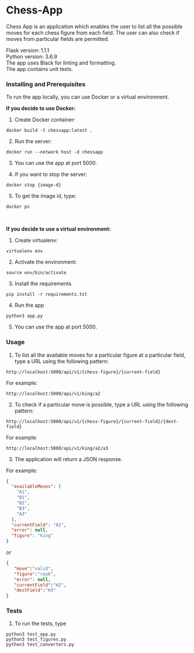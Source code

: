 # Chess-App


Chess App is an application which enables the user to list all the possible moves for each chess figure from each field. The user can also check if moves from particular fields are permitted. 

Flask version: 1.1.1
<br />
Python version: 3.6.9
<br />
The app uses Black for linting and formatting.
<br />
The app contains unit tests.
<br />

### Installing and Prerequisites

To run the app locally, you can use Docker or a virtual environment.

**If you decide to use Docker:**
1. Create Docker container:

```
docker build -t chessapp:latest . 
```

2. Run the server:

```
docker run --network host -d chessapp

```

3. You can use the app at port 5000.

4. If you want to stop the server:

```
docker stop {image-d}

```

5. To get the image id, type:

```
docker ps

```

<br />

**If you decide to use a virtual environment:**

1. Create virtualenv:

```
virtualenv env
```


2. Activate the environment:

```
source env/bin/activate
```

3. Install the requirements

```
pip install -r requirements.txt
```

4. Run the app

```
python3 app.py
```

5. You can use the app at port 5000.


### Usage

1. To list all the available moves for a particular figure at a particular field, type a URL using the following pattern:

```
http://localhost:5000/api/v1/{chess-figure}/{current-field}
```

For example:

```
http://localhost:5000/api/v1/king/a2
```

2. To check if a particular move is possible, type a URL using the following pattern:

```
http://localhost:5000/api/v1/{chess-figure}/{current-field}/{dest-field}
```
For example:

```
http://localhost:5000/api/v1/king/a2/a3
```

3. The application will return a JSON response.

For example:

```json
{
  "availableMoves": [
    "A1",
    "B1",
    "B2",
    "B3",
    "A3"
  ],
  "currentField": "A2",
  "error": null,
  "figure": "king"
}
```
or

```json
{
   "move":"valid",
   "figure":"rook",
   "error": null,
   "currentField":"H2",
   "destField":"H3"
}
```

### Tests

1. To run the tests, type

```
python3 test_app.py
python3 test_figures.py
python3 test_converters.py
```
